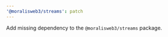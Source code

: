 ```yaml
---
'@moralisweb3/streams': patch
---
```


Add missing dependency to the `@moralisweb3/streams` package.
